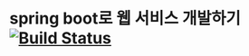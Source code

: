 # spring boot로 웹 서비스 개발하기 [![Build Status](https://travis-ci.org/gwonsungjun/spring-webservice.svg?branch=master)](https://travis-ci.org/gwonsungjun/spring-webservice)
